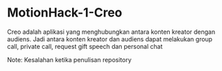 # MotionHack-1-Creo
Creo adalah aplikasi yang menghubungkan antara konten kreator dengan audiens. Jadi antara konten kreator dan audiens dapat melakukan group call, private call, request gift speech dan personal chat


Note: Kesalahan ketika penulisan repository
